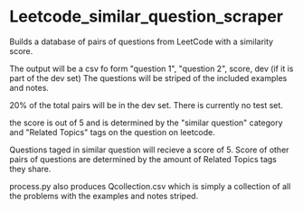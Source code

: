 # Leetcode_similar_question_scraper
Builds a database of pairs of questions from LeetCode with a similarity score.

The output will be a csv fo form "question 1", "question 2", score, dev (if it is part of the dev set)
The questions will be striped of the included examples and notes.

20% of the total pairs will be in the dev set. There is currently no test set. 

the score is out of 5 and is determined by the "similar question" category and "Related Topics" tags on the question on leetcode. 

Questions taged in similar question will recieve a score of 5. Score of other pairs of questions are determined by the amount of Related Topics tags they share.

process.py also produces Qcollection.csv which is simply a collection of all the problems with the examples and notes striped.